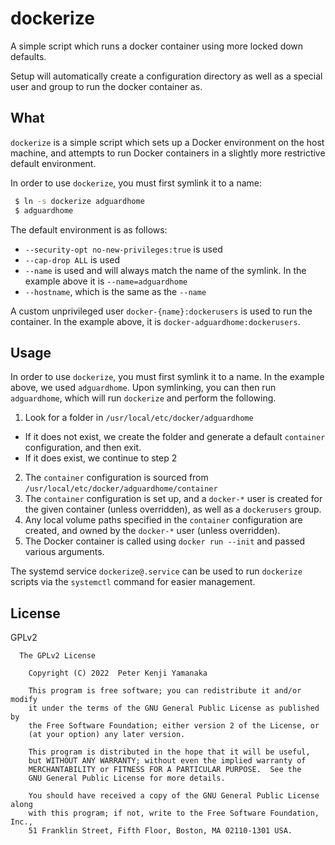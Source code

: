 # dockerize

A simple script which runs a docker container using
more locked down defaults.

Setup will automatically create a configuration directory
as well as a special user and group to run the docker container as.

## What

`dockerize` is a simple script which sets up a Docker environment on the host
machine, and attempts to run Docker containers in a slightly more restrictive
default environment.

In order to use `dockerize`, you must first symlink it to a name:

```bash
 $ ln -s dockerize adguardhome
 $ adguardhome
```

The default environment is as follows:

* `--security-opt no-new-privileges:true` is used
* `--cap-drop ALL` is used
* `--name` is used and will always match the name of the symlink. In the example above
  it is `--name=adguardhome`
* `--hostname`, which is the same as the `--name`

A custom unprivileged user `docker-{name}:dockerusers` is used to run the container.
In the example above, it is `docker-adguardhome:dockerusers`.

## Usage


In order to use `dockerize`, you must first symlink it to a name. In the example
above, we used `adguardhome`. Upon symlinking, you can then run `adguardhome`,
which will run `dockerize` and perform the following.

1. Look for a folder in `/usr/local/etc/docker/adguardhome`
  * If it does not exist, we create the folder and generate a default
    `container` configuration, and then exit.
  * If it does exist, we continue to step 2
2. The `container` configuration is sourced from
   `/usr/local/etc/docker/adguardhome/container`
3. The `container` configuration is set up, and a `docker-*` user is
   created for the given container (unless overridden), as well as a
   `dockerusers` group.
4. Any local volume paths specified in the `container` configuration are created,
   and owned by the `docker-*` user (unless overridden).
5. The Docker container is called using `docker run --init` and passed various arguments.

The systemd service `dockerize@.service` can be used to run `dockerize` scripts
via the `systemctl` command for easier management.

## License

GPLv2

```
  The GPLv2 License

    Copyright (C) 2022  Peter Kenji Yamanaka

    This program is free software; you can redistribute it and/or modify
    it under the terms of the GNU General Public License as published by
    the Free Software Foundation; either version 2 of the License, or
    (at your option) any later version.

    This program is distributed in the hope that it will be useful,
    but WITHOUT ANY WARRANTY; without even the implied warranty of
    MERCHANTABILITY or FITNESS FOR A PARTICULAR PURPOSE.  See the
    GNU General Public License for more details.

    You should have received a copy of the GNU General Public License along
    with this program; if not, write to the Free Software Foundation, Inc.,
    51 Franklin Street, Fifth Floor, Boston, MA 02110-1301 USA.
```
